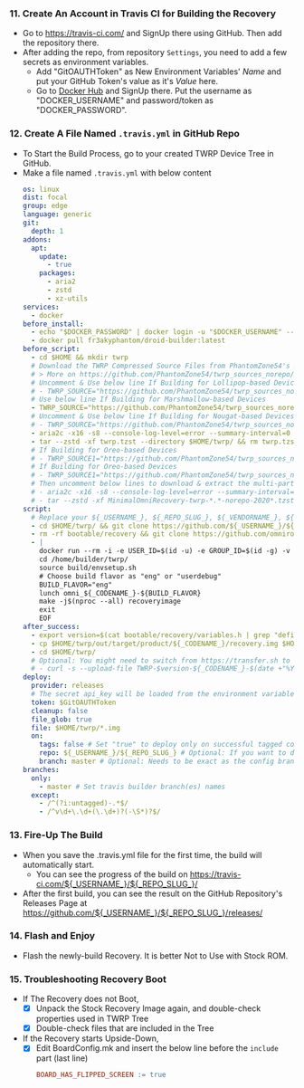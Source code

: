 ### 11. Create An Account in Travis CI for Building the Recovery
- Go to https://travis-ci.com/ and SignUp there using GitHub. Then add the repository there.
- After adding the repo, from repository `Settings`, you need to add a few secrets as environment variables.
  - Add "GitOAUTHToken" as New Environment Variables' _Name_ and put your GitHub Token's value as it's _Value_ here.
  - Go to [Docker Hub](https://hub.docker.com/) and SignUp there. Put the username as "DOCKER_USERNAME" and password/token as "DOCKER_PASSWORD".

### 12. Create A File Named `.travis.yml` in GitHub Repo
- To Start the Build Process, go to your created TWRP Device Tree in GitHub.
- Make a file named `.travis.yml` with below content
  ```yaml
  os: linux
  dist: focal
  group: edge
  language: generic
  git:
    depth: 1
  addons:
    apt:
      update:
        - true
      packages:
        - aria2
        - zstd
        - xz-utils
  services:
    - docker
  before_install:
    - echo "$DOCKER_PASSWORD" | docker login -u "$DOCKER_USERNAME" --password-stdin 2>/dev/null
    - docker pull fr3akyphantom/droid-builder:latest
  before_script:
    - cd $HOME && mkdir twrp
    # Download the TWRP Compressed Source Files from PhantomZone54's Release
    # > More on https://github.com/PhantomZone54/twrp_sources_norepo/releases/latest
    # Uncomment & Use below line If Building for Lollipop-based Devices
    # - TWRP_SOURCE="https://github.com/PhantomZone54/twrp_sources_norepo/releases/download/v3.4.0-20201103/MinimalOmniRecovery-twrp-5.1-norepo-20201103.tzst"
    # Use below line If Building for Marshmallow-based Devices
    - TWRP_SOURCE="https://github.com/PhantomZone54/twrp_sources_norepo/releases/download/v3.4.0-20201103/MinimalOmniRecovery-twrp-6.0-norepo-20201103.tzst"
    # Uncomment & Use below line If Building for Nougat-based Devices
    # - TWRP_SOURCE="https://github.com/PhantomZone54/twrp_sources_norepo/releases/download/v3.4.0-20201103/MinimalOmniRecovery-twrp-7.1-norepo-20201103.tzst"
    - aria2c -x16 -s8 --console-log-level=error --summary-interval=0 "${TWRP_SOURCE}" -o twrp.tzst || wget -q --show-progress --progress=bar:force "${TWRP_SOURCE}" -O twrp.tzst
    - tar --zstd -xf twrp.tzst --directory $HOME/twrp/ && rm twrp.tzst
    # If Building for Oreo-based Devices
    # - TWRP_SOURCE1="https://github.com/PhantomZone54/twrp_sources_norepo/releases/download/v3.4.0-20201103/MinimalOmniRecovery-twrp-8.1-norepo-20201103.tzst.aa" && TWRP_SOURCE2="https://github.com/PhantomZone54/twrp_sources_norepo/releases/download/v3.4.0-20201103/MinimalOmniRecovery-twrp-8.1-norepo-20201103.tzst.ab"
    # If Building for Oreo-based Devices
    # - TWRP_SOURCE1="https://github.com/PhantomZone54/twrp_sources_norepo/releases/download/v3.4.0-20201103/MinimalOmniRecovery-twrp-9.0-norepo-20201103.tzst.aa" && TWRP_SOURCE2="https://github.com/PhantomZone54/twrp_sources_norepo/releases/download/v3.4.0-20201103/MinimalOmniRecovery-twrp-9.0-norepo-20201103.tzst.ab" && TWRP_SOURCE3="https://github.com/PhantomZone54/twrp_sources_norepo/releases/download/v3.4.0-20201103/MinimalOmniRecovery-twrp-9.0-norepo-20201103.tzst.ac" && TWRP_SOURCE4="https://github.com/PhantomZone54/twrp_sources_norepo/releases/download/v3.4.0-20201103/MinimalOmniRecovery-twrp-9.0-norepo-20201103.tzst.ad"
    # Then uncomment below lines to download & extract the multi-part files
    # - aria2c -x16 -s8 --console-log-level=error --summary-interval=0 "${TWRP_SOURCE1}" "${TWRP_SOURCE2}" "${TWRP_SOURCE3}" "${TWRP_SOURCE4}" || wget -q --show-progress --progress=bar:force "${TWRP_SOURCE1}" "${TWRP_SOURCE2}" "${TWRP_SOURCE3}" "${TWRP_SOURCE4}"
    # - tar --zstd -xf MinimalOmniRecovery-twrp-*.*-norepo-2020*.tzst.aa --directory $HOME/twrp/ && rm MinimalOmniRecovery*.tzst.*
  script:
    # Replace your ${_USERNAME_}, ${_REPO_SLUG_}, ${_VENDORNAME_}, ${_CODENAME_}
    - cd $HOME/twrp/ && git clone https://github.com/${_USERNAME_}/${_REPO_SLUG_}.git device/${_VENDORNAME_}/${_CODENAME_}
    - rm -rf bootable/recovery && git clone https://github.com/omnirom/android_bootable_recovery -b android-9.0 --depth 1 bootable/recovery
    - |
      docker run --rm -i -e USER_ID=$(id -u) -e GROUP_ID=$(id -g) -v "$(pwd):/home/builder/twrp/:rw,z" -v "${HOME}/.ccache:/srv/ccache:rw,z" fr3akyphantom/droid-builder bash << EOF
      cd /home/builder/twrp/
      source build/envsetup.sh
      # Choose build flavor as "eng" or "userdebug"
      BUILD_FLAVOR="eng"
      lunch omni_${_CODENAME_}-${BUILD_FLAVOR}
      make -j$(nproc --all) recoveryimage
      exit
      EOF
  after_success:
    - export version=$(cat bootable/recovery/variables.h | grep "define TW_MAIN_VERSION_STR" | cut -d '"' -f2)
    - cp $HOME/twrp/out/target/product/${_CODENAME_}/recovery.img $HOME/twrp/TWRP-$version-${_CODENAME_}-$(date +"%Y%m%d")-Unofficial.img
    - cd $HOME/twrp/
    # Optional: You might need to switch from https://transfer.sh to https://file.io
    # - curl -s --upload-file TWRP-$version-${_CODENAME_}-$(date +"%Y%m%d")-Unofficial.img https://transfer.sh/ && echo ""
  deploy:
    provider: releases
    # The secret api_key will be loaded from the environment variables
    token: $GitOAUTHToken
    cleanup: false
    file_glob: true
    file: $HOME/twrp/*.img
    on:
      tags: false # Set "true" to deploy only on successful tagged commit builds
      repo: ${_USERNAME_}/${_REPO_SLUG_} # Optional: If you want to deploy on different repository
      branch: master # Optional: Needs to be exact as the config branch
  branches:
    only:
      - master # Set travis builder branch(es) names
    except:
      - /^(?i:untagged)-.*$/
      - /^v\d+\.\d+(\.\d+)?(-\S*)?$/
  ```

### 13. Fire-Up The Build
- When you save the .travis.yml file for the first time, the build will automatically start.
  - You can see the progress of the build on https://travis-ci.com/${_USERNAME_}/${_REPO_SLUG_}/
- After the first build, you can see the result on the GitHub Repository's Releases Page at https://github.com/${_USERNAME_}/${_REPO_SLUG_}/releases/

### 14. Flash and Enjoy
- Flash the newly-build Recovery. It is better Not to Use with Stock ROM.

### 15. Troubleshooting Recovery Boot
- If The Recovery does not Boot,
  - [x] Unpack the Stock Recovery Image again, and double-check properties used in TWRP Tree
  - [x] Double-check files that are included in the Tree
- If the Recovery starts Upside-Down,
  - [x] Edit BoardConfig.mk and insert the below line before the `include` part (last line)
    ```makefile
    BOARD_HAS_FLIPPED_SCREEN := true
    ```
